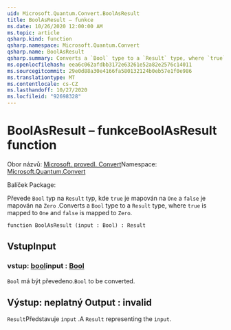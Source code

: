 ```yaml
---
uid: Microsoft.Quantum.Convert.BoolAsResult
title: BoolAsResult – funkce
ms.date: 10/26/2020 12:00:00 AM
ms.topic: article
qsharp.kind: function
qsharp.namespace: Microsoft.Quantum.Convert
qsharp.name: BoolAsResult
qsharp.summary: Converts a `Bool` type to a `Result` type, where `true` is mapped to `One` and `false` is mapped to `Zero`.
ms.openlocfilehash: eea6c062afdbb3172e63261e52a82e2576c14011
ms.sourcegitcommit: 29e0d88a30e4166fa580132124b0eb57e1f0e986
ms.translationtype: MT
ms.contentlocale: cs-CZ
ms.lasthandoff: 10/27/2020
ms.locfileid: "92698328"
---
```

# <a name="boolasresult-function"></a><span data-ttu-id="115d4-102">BoolAsResult – funkce</span><span class="sxs-lookup"><span data-stu-id="115d4-102">BoolAsResult function</span></span>

<span data-ttu-id="115d4-103">Obor názvů: [Microsoft. provedl. Convert](xref:Microsoft.Quantum.Convert)</span><span class="sxs-lookup"><span data-stu-id="115d4-103">Namespace: [Microsoft.Quantum.Convert](xref:Microsoft.Quantum.Convert)</span></span>

<span data-ttu-id="115d4-104">Balíček [](https://nuget.org/packages/)</span><span class="sxs-lookup"><span data-stu-id="115d4-104">Package: [](https://nuget.org/packages/)</span></span>


<span data-ttu-id="115d4-105">Převede `Bool` typ na `Result` typ, kde `true` je mapován na `One` a `false` je mapován na `Zero` .</span><span class="sxs-lookup"><span data-stu-id="115d4-105">Converts a `Bool` type to a `Result` type, where `true` is mapped to `One` and `false` is mapped to `Zero`.</span></span>

```qsharp
function BoolAsResult (input : Bool) : Result
```


## <a name="input"></a><span data-ttu-id="115d4-106">Vstup</span><span class="sxs-lookup"><span data-stu-id="115d4-106">Input</span></span>

### <a name="input--bool"></a><span data-ttu-id="115d4-107">vstup: [bool](xref:microsoft.quantum.lang-ref.bool)</span><span class="sxs-lookup"><span data-stu-id="115d4-107">input : [Bool](xref:microsoft.quantum.lang-ref.bool)</span></span>

<span data-ttu-id="115d4-108">`Bool` má být převedeno.</span><span class="sxs-lookup"><span data-stu-id="115d4-108">`Bool` to be converted.</span></span>



## <a name="output--__invalidresult__"></a><span data-ttu-id="115d4-109">Výstup: __neplatný <Result>__</span><span class="sxs-lookup"><span data-stu-id="115d4-109">Output : __invalid<Result>__</span></span>

<span data-ttu-id="115d4-110">`Result`Představuje `input` .</span><span class="sxs-lookup"><span data-stu-id="115d4-110">A `Result` representing the `input`.</span></span>